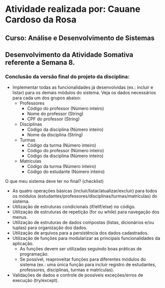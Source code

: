 # Atividade realizada por: Cauane Cardoso da Rosa
## Curso: Análise e Desenvolvimento de Sistemas

## Desenvolvimento da Atividade Somativa referente a Semana 8.

### Conclusão da versão final do projeto da disciplina:

- Implementar todas as funcionalidades já desenvolvidas (ex.: incluir e listar) para os demais módulos do sistema. Veja os dados necessários para cada um dos grupos abaixo:
  - Professores
    - Código do professor (Número inteiro)
    - Nome do professor (String)
    - CPF do professor (String)
  - Disciplinas
    - Código da disciplina (Número inteiro)
    - Nome da disciplina (String)
  - Turmas
    - Código da turma (Número inteiro)
    - Código do professor (Número inteiro)
    - Código da disciplina (Número inteiro)
  - Matrículas
    - Código da turma (Número inteiro)
    - Código do estudante (Número inteiro)

O que meu sistema deve ter no final? (checklist)
- As quatro operações básicas (incluir/listar/atualizar/excluir) para todos os módulos (estudantes/professores/disciplinas/turmas/matrículas) do sistema.
- Utilização de estruturas condicionais (if/elif/else) no código.
- Utilização de estruturas de repetição (for ou while) para navegação dos menus.
- Utilização de estruturas de dados compostas (listas, dicionários e/ou tuplas) para organização dos dados.
- Utilização de arquivos para a persistência dos dados cadastrados.
- Utilização de funções para modularizar as principais funcionalidades da aplicação.
  - As funções devem ser utilizadas seguindo boas práticas de programação.
  - Se possível, reaproveitar funções para diferentes módulos do sistema (ex.: uma única função para incluir registro de estudantes, professores, disciplinas, turmas e matrículas).
- Validações de dados e controle de possíveis exceções/erros de execução (try/except).
